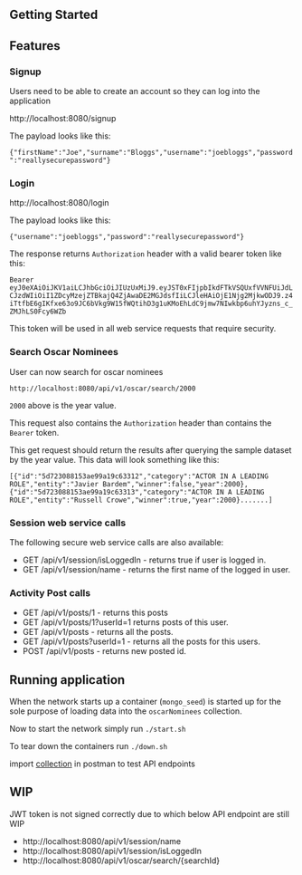 ## Getting Started

## Features
### Signup
Users need to be able to create an account so they can log into the application

http://localhost:8080/signup

The payload looks like this:

`{"firstName":"Joe","surname":"Bloggs","username":"joebloggs","password":"reallysecurepassword"}`

### Login

http://localhost:8080/login

The payload looks like this:

`{"username":"joebloggs","password":"reallysecurepassword"}`

The response returns `Authorization` header with a valid bearer token like this: 

`Bearer eyJ0eXAiOiJKV1aiLCJhbGciOiJIUzUxMiJ9.eyJST0xFIjpbIkdFTkVSQUxfVVNFUiJdLCJzdWIiOiI1ZDcyMzejZTBkajQ4ZjAwaDE2MGJdsfIiLCJleHAiOjE1Njg2MjkwODJ9.z4iTtfbE6gIKfxe63o9JC6bVkg9W15fWQtihD3g1uKMoEhLdC9jmw7NIwkbp6uhYJyzns_c_ZMJhLS0Fcy6WZb`

This token will be used in all web service requests that require security.

### Search Oscar Nominees

User can now search for oscar nominees

`http://localhost:8080/api/v1/oscar/search/2000`

`2000` above is the year value.

This request also contains the `Authorization` header than contains the `Bearer` token.

This get request should return the results after querying the sample dataset by the year value. This data will look something like this:

`[{"id":"5d723088153ae99a19c63312","category":"ACTOR IN A LEADING ROLE","entity":"Javier Bardem","winner":false,"year":2000},{"id":"5d723088153ae99a19c63313","category":"ACTOR IN A LEADING ROLE","entity":"Russell Crowe","winner":true,"year":2000}.......]`

### Session web service calls
The following secure web service calls are also available:

- GET /api/v1/session/isLoggedIn - returns true if user is logged in.
- GET /api/v1/session/name - returns the first name of the logged in user.

### Activity Post calls

- GET /api/v1/posts/1 - returns this posts
- GET /api/v1/posts/1?userId=1 returns posts of this user.
- GET /api/v1/posts - returns all the posts.
- GET /api/v1/posts?userId=1 - returns all the posts for this users.
- POST /api/v1/posts - returns new posted id.

## Running application

When the network starts up a container (`mongo_seed`) is started up for the sole purpose of loading data into the `oscarNominees` collection.

Now to start the network simply run `./start.sh`

To tear down the containers run `./down.sh`

import [collection](search.postman_collection.json) in postman to test API endpoints

## WIP

JWT token is not signed correctly due to which below API endpoint are still WIP

- http://localhost:8080/api/v1/session/name
- http://localhost:8080/api/v1/session/isLoggedIn
- http://localhost:8080/api/v1/oscar/search/{searchId}
